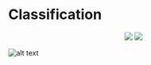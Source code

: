 # Classification
<p align="center">
  <img src="/imgs/1.jpg">
  <img src="/imgs/5.jpg">
</p>

![alt text](https://github.com/Justmileris/math/blob/main/1.jpg?raw=true)
